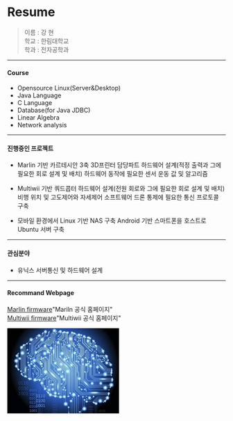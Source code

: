  Resume
===========

> 이름 : 강 현  
> 학교 : 한림대학교  
> 학과 : 전자공학과
- - -

#### Course
* Opensource Linux(Server&Desktop)
* Java Language
* C Language
* Database(for Java JDBC)
* Linear Algebra
* Network analysis  
- - -

#### 진행중인 프로젝트
* Marlin 기반 카르테시안 3축 3D프린터
 담당파트
 하드웨어 설계(적정 출력과 그에 필요한 회로 설계 및 배치)
 하드웨어 동작에 필요한 센서 운동 값 및 알고리즘
  
* Multiwii 기반 쿼드콥터
 하드웨어 설계(전원 회로와 그에 필요한 회로 설계 및 배치)
 비행 위치 및 고도제어와 자세제어 소프트웨어
 드론 통제에 필요한 통신 프로토콜 구축
 
* 모바일 환경에서 Linux 기반 NAS 구축
 Android 기반 스마트폰을 호스트로 Ubuntu 서버 구축
- - -

#### 관심분야
 * 유닉스 서버통신 및 하드웨어 설계
- - -

#### Recommand Webpage
[Marlin firmware](http://marlinfw.org/)"Mariln 공식 홈페이지"  
[Multiwii firmware](http://www.multiwii.com/)"Multiwii 공식 홈페이지"  

![Alt text](/aaa.jpg)

